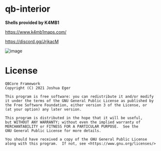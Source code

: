 # qb-interior

**Shells provided by K4MB1**

https://www.k4mb1maps.com/

https://discord.gg/JrjkacM

![image](https://user-images.githubusercontent.com/57848836/158275226-e80563dc-5b71-4883-a485-997878b8d440.png)

# License

    QBCore Framework
    Copyright (C) 2021 Joshua Eger

    This program is free software: you can redistribute it and/or modify
    it under the terms of the GNU General Public License as published by
    the Free Software Foundation, either version 3 of the License, or
    (at your option) any later version.

    This program is distributed in the hope that it will be useful,
    but WITHOUT ANY WARRANTY; without even the implied warranty of
    MERCHANTABILITY or FITNESS FOR A PARTICULAR PURPOSE.  See the
    GNU General Public License for more details.

    You should have received a copy of the GNU General Public License
    along with this program.  If not, see <https://www.gnu.org/licenses/>


